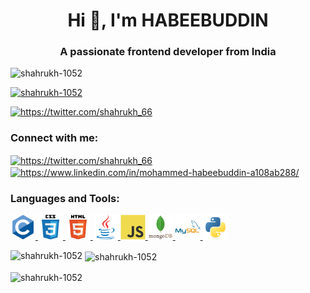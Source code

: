 <h1 align="center">Hi 👋, I'm HABEEBUDDIN</h1>
<h3 align="center">A passionate frontend developer from India</h3>

<p align="left"> <img src="https://komarev.com/ghpvc/?username=shahrukh-1052&label=Profile%20views&color=0e75b6&style=flat" alt="shahrukh-1052" /> </p>

<p align="left"> <a href="https://github.com/ryo-ma/github-profile-trophy"><img src="https://github-profile-trophy.vercel.app/?username=shahrukh-1052" alt="shahrukh-1052" /></a> </p>

<p align="left"> <a href="https://twitter.com/https://twitter.com/shahrukh_66" target="blank"><img src="https://img.shields.io/twitter/follow/https://twitter.com/shahrukh_66?logo=twitter&style=for-the-badge" alt="https://twitter.com/shahrukh_66" /></a> </p>

<h3 align="left">Connect with me:</h3>
<p align="left">
<a href="https://twitter.com/https://twitter.com/shahrukh_66" target="blank"><img align="center" src="https://raw.githubusercontent.com/rahuldkjain/github-profile-readme-generator/master/src/images/icons/Social/twitter.svg" alt="https://twitter.com/shahrukh_66" height="30" width="40" /></a>
<a href="https://linkedin.com/in/https://www.linkedin.com/in/mohammed-habeebuddin-a108ab288/" target="blank"><img align="center" src="https://raw.githubusercontent.com/rahuldkjain/github-profile-readme-generator/master/src/images/icons/Social/linked-in-alt.svg" alt="https://www.linkedin.com/in/mohammed-habeebuddin-a108ab288/" height="30" width="40" /></a>
</p>

<h3 align="left">Languages and Tools:</h3>
<p align="left"> <a href="https://www.cprogramming.com/" target="_blank" rel="noreferrer"> <img src="https://raw.githubusercontent.com/devicons/devicon/master/icons/c/c-original.svg" alt="c" width="40" height="40"/> </a> <a href="https://www.w3schools.com/css/" target="_blank" rel="noreferrer"> <img src="https://raw.githubusercontent.com/devicons/devicon/master/icons/css3/css3-original-wordmark.svg" alt="css3" width="40" height="40"/> </a> <a href="https://www.w3.org/html/" target="_blank" rel="noreferrer"> <img src="https://raw.githubusercontent.com/devicons/devicon/master/icons/html5/html5-original-wordmark.svg" alt="html5" width="40" height="40"/> </a> <a href="https://www.java.com" target="_blank" rel="noreferrer"> <img src="https://raw.githubusercontent.com/devicons/devicon/master/icons/java/java-original.svg" alt="java" width="40" height="40"/> </a> <a href="https://developer.mozilla.org/en-US/docs/Web/JavaScript" target="_blank" rel="noreferrer"> <img src="https://raw.githubusercontent.com/devicons/devicon/master/icons/javascript/javascript-original.svg" alt="javascript" width="40" height="40"/> </a> <a href="https://www.mongodb.com/" target="_blank" rel="noreferrer"> <img src="https://raw.githubusercontent.com/devicons/devicon/master/icons/mongodb/mongodb-original-wordmark.svg" alt="mongodb" width="40" height="40"/> </a> <a href="https://www.mysql.com/" target="_blank" rel="noreferrer"> <img src="https://raw.githubusercontent.com/devicons/devicon/master/icons/mysql/mysql-original-wordmark.svg" alt="mysql" width="40" height="40"/> </a> <a href="https://www.python.org" target="_blank" rel="noreferrer"> <img src="https://raw.githubusercontent.com/devicons/devicon/master/icons/python/python-original.svg" alt="python" width="40" height="40"/> </a> </p>

<p><img align="left" src="https://github-readme-stats.vercel.app/api/top-langs?username=shahrukh-1052&show_icons=true&locale=en&layout=compact" alt="shahrukh-1052" /></p>

<p>&nbsp;<img align="center" src="https://github-readme-stats.vercel.app/api?username=shahrukh-1052&show_icons=true&locale=en" alt="shahrukh-1052" /></p>

<p><img align="center" src="https://github-readme-streak-stats.herokuapp.com/?user=shahrukh-1052&" alt="shahrukh-1052" /></p>

